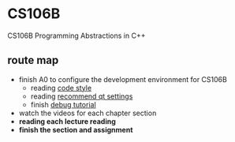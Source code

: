 # CS106B
CS106B Programming Abstractions in C++
## route map  
* finish A0 to configure the development environment for CS106B  
    * reading [code style](https://web.stanford.edu/class/cs106b/resources/style_guide.html)
    * reading [recommend qt settings](https://web.stanford.edu/dept/cs_edu/resources/qt/recommended-settings)
    * finish [debug tutorial](https://web.stanford.edu/class/cs106b/assignments/0-namehash/DebuggerTutorial.pdf)
* watch the videos for each chapter section  
* **reading each lecture reading** 
* **finish the section and assignment**

